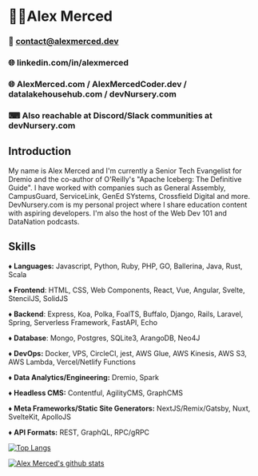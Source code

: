 # 👨‍🦱Alex Merced
### 📧 contact@alexmerced.dev
### 🌐 linkedin.com/in/alexmerced
### 🌐 AlexMerced.com / AlexMercedCoder.dev / datalakehousehub.com / devNursery.com
### ⌨ Also reachable at Discord/Slack communities at devNursery.com

## Introduction

My name is Alex Merced and I'm currently a Senior Tech Evangelist for Dremio and the co-author of O'Reilly's "Apache Iceberg: The Definitive Guide". I have worked with companies such as General Assembly, CampusGuard, ServiceLink, GenEd SYstems, Crossfield Digital and more. DevNursery.com is my personal project where I share education content with aspiring developers. I'm also the host of the Web Dev 101 and DataNation podcasts.

## Skills

♦ **Languages:** Javascript, Python, Ruby, PHP, GO, Ballerina, Java, Rust, Scala

♦ **Frontend**: HTML, CSS, Web Components, React, Vue, Angular, Svelte, StencilJS, SolidJS

♦ **Backend**: Express, Koa, Polka, FoalTS, Buffalo, Django, Rails, Laravel, Spring, Serverless Framework, FastAPI, Echo

♦ **Database**: Mongo, Postgres, SQLite3, ArangoDB, Neo4J

♦ **DevOps:** Docker, VPS, CircleCI, jest, AWS Glue, AWS Kinesis, AWS S3, AWS Lambda, Vercel/Netlify Functions

♦ **Data Analytics/Engineering:** Dremio, Spark

♦ **Headless CMS:** Contentful, AgilityCMS, GraphCMS

♦ **Meta Frameworks/Static Site Generators:** NextJS/Remix/Gatsby, Nuxt, SvelteKit, ApolloJS

♦ **API Formats:** REST, GraphQL, RPC/gRPC

[![Top Langs](https://github-readme-stats.vercel.app/api/top-langs/?username=alexmercedcoder&theme=dark)](https://github.com/anuraghazra/github-readme-stats)

[![Alex Merced's github stats](https://github-readme-stats.vercel.app/api?username=alexmercedcoder&theme=dark)](https://github.com/anuraghazra/github-readme-stats)


